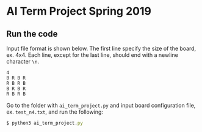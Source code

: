 AI Term Project Spring 2019
===
Run the code
---
Input file format is shown below. The first line specify the size of the board, ex. 4x4. Each line, except for the last line, should end with a newline character `\n`.
```typescript=
4
B R B R
R B R B
B R B R
R B R B
```

Go to the folder with `ai_term_project.py` and input board configuration file, ex. `test_n4.txt`, and run the following:
```typescript
$ python3 ai_term_project.py
```